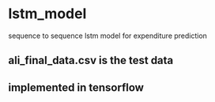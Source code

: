 # lstm_model
sequence to sequence lstm model for expenditure prediction

## ali_final_data.csv is the test data

## implemented in tensorflow
